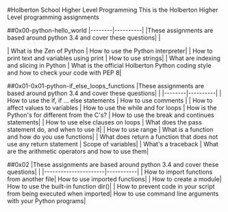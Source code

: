 #Holberton School Higher Level Programming
This is the Holberton Higher Level programming assignments

##0x00-python-hello_world
|--------|----------|
|These assignments are based around python 3.4 and cover these questions| |

| What is the Zen of Python | How to use the Python interpreter|
| How to print text and variables using print | How to use strings|
| What are indexing and slicing in Python | What is the official Holberton Python coding style and how to check your code with PEP 8|

##0x01-0x01-python-if_else_loops_functions
|These assignments are based around python 3.4 and cover these questions| |
|--------|----------|
| How to use the if, if ... else statements | How to use comments |
| How to affect values to variables | How to use the while and for loops
| How is the Python's for different from the C's? | How to use the break and continues statements|
| How to use else clauses on loops | What does the pass statement do, and when to use it|
| How to use range | What is a function and how do you use functions|
| What does return a function that does not use any return statement | Scope of variables|
| What's a traceback | What are the arithmetic operators and how to use them|

##0x02
|These assignments are based around python 3.4 and cover these questions| |
|----------------------|-----------|
| How to import functions from another file| How to use imported functions|
| How to create a module| How to use the built-in function dir()|
| How to prevent code in your script from being executed when imported| How to use command line arguments with your Python programs|